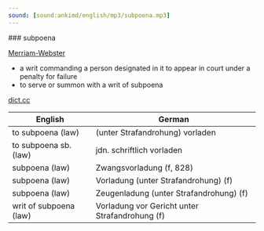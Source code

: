 ```yaml
---
sound: [sound:ankimd/english/mp3/subpoena.mp3]
---
```


\### subpoena

[Merriam-Webster](https://www.merriam-webster.com/dictionary/subpoena)

- a writ commanding a person designated in it to appear in court under a penalty for failure
- to serve or summon with a writ of subpoena

[dict.cc](https://www.dict.cc/subpoena)

| English        | German       |
| -------------- | ------------ |
| to subpoena (law) | (unter Strafandrohung) vorladen |
| to subpoena sb. (law) | jdn. schriftlich vorladen |
| subpoena (law) | Zwangsvorladung (f, 828) |
| subpoena (law) | Vorladung (unter Strafandrohung) (f) |
| subpoena (law) | Zeugenladung (unter Strafandrohung) (f) |
| writ of subpoena (law) | Vorladung vor Gericht unter Strafandrohung (f) |
